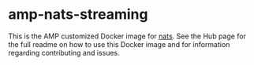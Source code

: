 # amp-nats-streaming

This is the AMP customized Docker image for [nats](https://hub.docker.com/r/appcelerator/amp-nats-streaming/). See the
Hub page for the full readme on how to use this Docker image and for information regarding contributing and issues.
